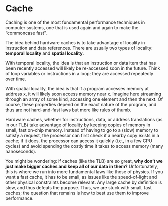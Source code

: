 # Cache

Caching is one of the most fundamental performance techniques in computer systems, one that is used again and again to make the “commoncase fast”.

The idea behind hardware caches is to take advantage of locality in instruction and data references. There are usually two types of locality: **temporal locality** and **spatial locality**.

With temporal locality, the idea is that an instruction or data item that has been recently accessed will likely be re-accessed soon in the future. Think of loop variables or instructions in a loop; they are accessed repeatedly over time.

With spatial locality, the idea is that if a program accesses memory at address x, it will likely soon access memory near x. Imagine here streaming through an array of some kind, accessing one element and then the next. Of course, these properties depend on the exact nature of the program, and thus are not hard-and-fast laws but more like rules of thumb.

Hardware caches, whether for instructions, data, or address translations (as in our TLB) take advantage of locality by keeping copies of memory in small, fast on-chip memory. Instead of having to go to a (slow) memory to satisfy a request, the processor can first check if a nearby copy exists in a cache; if it does, the processor can access it quickly (i.e., in a few CPU cycles) and avoid spending the costly time it takes to access memory (many nanoseconds).

You might be wondering: if caches (like the TLB) are so great, **why don’t we just make bigger caches and keep all of our data in them?** Unfortunately, this is where we run into more fundamental laws like those of physics. If you want a fast cache, it has to be small, as issues like the speed-of-light and other physical constraints become relevant. Any large cache by definition is slow, and thus defeats the purpose. Thus, we are stuck with small, fast caches; the question that remains is how to best use them to improve performance.
